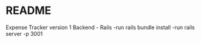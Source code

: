# README

Expense Tracker version 1 Backend - Rails
-run rails bundle install
-run rails server -p 3001
